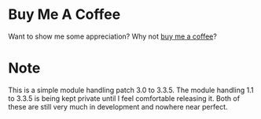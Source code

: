 # Buy Me A Coffee
Want to show me some appreciation? Why not [buy me a coffee](https://www.buymeacoffee.com/noisiver)?

# Note
This is a simple module handling patch 3.0 to 3.3.5. The module handling 1.1 to 3.3.5 is being kept private until I feel comfortable releasing it. Both of these are still very much in development and nowhere near perfect.

